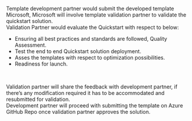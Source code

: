 <p>Template development partner would submit the  developed template Microsoft, Microsoft will involve template validation  partner to validate the quickstart solution. <br>
  Validation Partner would evaluate the Quickstart  with respect to below:</p>
<ul>
  <li>Ensuring all best practices and standards are  followed, Quality Assessment.</li>
  <li>Test the end to end Quickstart solution  deployment.</li>
  <li>Asses the templates with respect to  optimization possibilities.</li>
  <li>Readiness for launch.</li>
</ul>
<br><p>Validation partner will share the feedback  with development partner, if there&rsquo;s any modification required it has to be accommodated  and resubmitted for validation.<br>
  Development partner will proceed with  submitting the template on Azure GitHub Repo once validation partner approves  the solution.</p>
